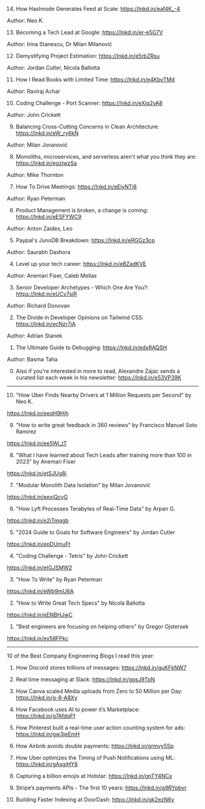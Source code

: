 14. How Hashnode Generates Feed at Scale: https://lnkd.in/eaf4K_-4

Author: Neo K.

13. Becoming a Tech Lead at Google: https://lnkd.in/er-e5G7V

Author: Irina Stanescu, Dr Milan Milanović

12. Demystifying Project Estimation: https://lnkd.in/e5rbZRsu

Author: Jordan Cutler, Nicola Ballotta

11. How I Read Books with Limited Time: https://lnkd.in/e4KbvTMd

Author: Raviraj Achar

10. Coding Challenge - Port Scanner: https://lnkd.in/eXiq2yA8

Author: John Crickett

9. Balancing Cross-Cutting Concerns in Clean Architecture: https://lnkd.in/eW_ry6kN

Author: Milan Jovanović

8. Monoliths, microservices, and serverless aren't what you think they are: https://lnkd.in/egziwzSa

Author: Mike Thornton

7. How To Drive Meetings: https://lnkd.in/eEjyNTj8

Author: Ryan Peterman

6. Product Management is broken, a change is coming: https://lnkd.in/eESFYWC9

Author: Anton Zaides, Leo

5. Paypal's JunoDB Breakdown: https://lnkd.in/eRGGz3cp

Author: Saurabh Dashora

4. Level up your tech career: https://lnkd.in/eBZadKVE

Author: Anemari Fiser, Caleb Mellas

3. Senior Developer Archetypes - Which One Are You?: https://lnkd.in/eUCv7sjR

Author: Richard Donovan

2. The Divide in Developer Opinions on Tailwind CSS: https://lnkd.in/ecNzr7iA

Author: Adrian Stanek

1. The Ultimate Guide to Debugging: https://lnkd.in/edxRAQSH

Author: Basma Taha

0. Also if you're interested in more to read, Alexandre Zajac sends a curated list each week in his newsletter: https://lnkd.in/e53VP39K

---

10. "How Uber Finds Nearby Drivers at 1 Million Requests per Second" by Neo K.

https://lnkd.in/eeqH9Hjh

9. "How to write great feedback in 360 reviews" by Francisco Manuel Soto Ramírez

https://lnkd.in/ee5Wj_tT

8. "What I have learned about Tech Leads after training more than 100 in 2023" by Anemari Fiser

https://lnkd.in/etSJUg8i

7. "Modular Monolith Data Isolation" by Milan Jovanović

https://lnkd.in/eexjQcyG

6. "How Lyft Processes Terabytes of Real-Time Data" by Arpan G.

https://lnkd.in/e2iTmqgb

5. "2024 Guide to Goals for Software Engineers" by Jordan Cutler

https://lnkd.in/epDUmuFt

4. "Coding Challenge - Tetris" by John Crickett

https://lnkd.in/etGJSMW2

3. "How To Write" by Ryan Peterman

https://lnkd.in/eWb9mU6A

2. "How to Write Great Tech Specs" by Nicola Ballotta

https://lnkd.in/eENBHJwC

1. "Best engineers are focusing on helping others" by Gregor Ojstersek

https://lnkd.in/ey58FPkc

---

10 of the Best Company Engineering Blogs I read this year:

1. How Discord stores trillions of messages: https://lnkd.in/guKFkNW7

2. Real time messaging at Slack: https://lnkd.in/gqsJ9TpN

3. How Canva scaled Media uploads from Zero to 50 Million per Day: https://lnkd.in/g-8-A8Xy

4. How Facebook uses AI to power it’s Marketplace: https://lnkd.in/g7AfdqFf

5. How Pinterest built a real-time user action counting system for ads: https://lnkd.in/gw3jeEmH

6. How Airbnb avoids double payments: https://lnkd.in/grmvy5Sp

7. How Uber optimizes the Timing of Push Notifications using ML: https://lnkd.in/gAsgiHY8

8. Capturing a billion emojis at Hotstar: https://lnkd.in/gnTY4NCx

9. Stripe’s payments APIs - The first 10 years: https://lnkd.in/g9RYpbyr

10. Building Faster Indexing at DoorDash: https://lnkd.in/gk2ezN6v
